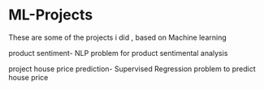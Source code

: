 # ML-Projects

These are some of the projects i did , based on Machine learning

product sentiment- NLP problem for product sentimental analysis

project house price prediction- Supervised Regression problem to predict house price
